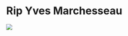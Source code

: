# Rip Yves Marchesseau

![](http://static.lexpress.fr/medias_9984/w_960,h_417,c_crop,x_0,y_90/w_605,h_270,c_fill,g_north/la-boule-fort-boyard-1_5111816.jpg)
